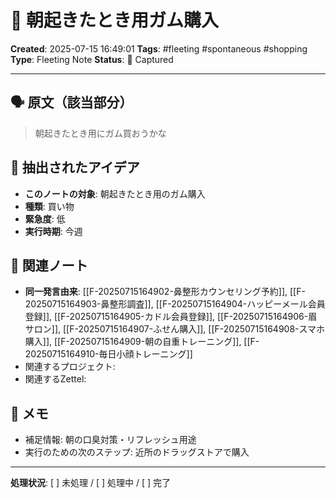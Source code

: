 # 💭 朝起きたとき用ガム購入

**Created**: 2025-07-15 16:49:01
**Tags**: #fleeting #spontaneous #shopping
**Type**: Fleeting Note
**Status**: 📝 Captured

---

## 🗣️ 原文（該当部分）
> 朝起きたとき用にガム買おうかな

## 🎯 抽出されたアイデア
- **このノートの対象**: 朝起きたとき用のガム購入
- **種類**: 買い物
- **緊急度**: 低
- **実行時期**: 今週

## 🔗 関連ノート
- **同一発言由来**: [[F-20250715164902-鼻整形カウンセリング予約]], [[F-20250715164903-鼻整形調査]], [[F-20250715164904-ハッピーメール会員登録]], [[F-20250715164905-カドル会員登録]], [[F-20250715164906-眉サロン]], [[F-20250715164907-ふせん購入]], [[F-20250715164908-スマホ購入]], [[F-20250715164909-朝の自重トレーニング]], [[F-20250715164910-毎日小顔トレーニング]]
- 関連するプロジェクト: 
- 関連するZettel: 

## 📝 メモ
- 補足情報: 朝の口臭対策・リフレッシュ用途
- 実行のための次のステップ: 近所のドラッグストアで購入

---

**処理状況**: [ ] 未処理 / [ ] 処理中 / [ ] 完了